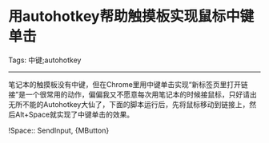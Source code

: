# 用autohotkey帮助触摸板实现鼠标中键单击
Tags: 中键;autohotkey

------

笔记本的触摸板没有中键，但在Chrome里用中键单击实现“新标签页里打开链接”是一个很常用的动作，偏偏我又不愿意每次用笔记本的时候接鼠标，只好请出无所不能的Autohotkey大仙了，下面的脚本运行后，先将鼠标移动到链接上，然后Alt+Space就实现了中键单击的效果。

 !Space:: SendInput, {MButton}